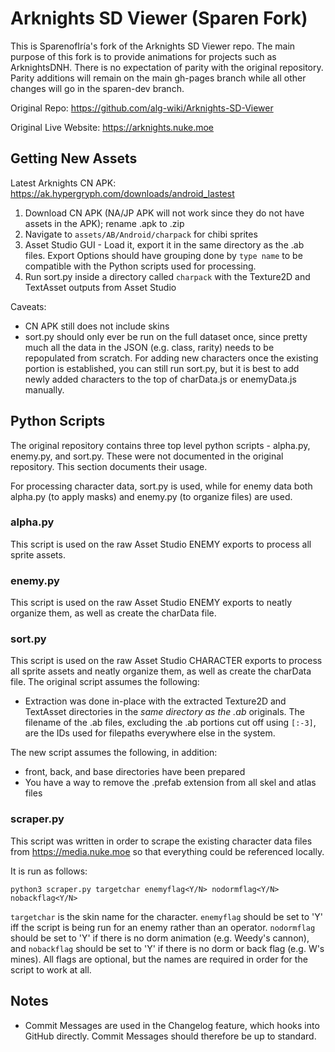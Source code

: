 # Arknights SD Viewer (Sparen Fork)

This is SparenofIría's fork of the Arknights SD Viewer repo. The main purpose of this fork is to provide animations for projects such as ArknightsDNH. There is no expectation of parity with the original repository. Parity additions will remain on the main gh-pages branch while all other changes will go in the sparen-dev branch.

Original Repo: https://github.com/alg-wiki/Arknights-SD-Viewer

Original Live Website: https://arknights.nuke.moe

## Getting New Assets
Latest Arknights CN APK: https://ak.hypergryph.com/downloads/android_lastest

1. Download CN APK (NA/JP APK will not work since they do not have assets in the APK); rename .apk to .zip
2. Navigate to `assets/AB/Android/charpack` for chibi sprites
3. Asset Studio GUI - Load it, export it in the same directory as the .ab files. Export Options should have grouping done by `type name` to be compatible with the Python scripts used for processing.
4. Run sort.py inside a directory called `charpack` with the Texture2D and TextAsset outputs from Asset Studio

Caveats:

- CN APK still does not include skins
- sort.py should only ever be run on the full dataset once, since pretty much all the data in the JSON (e.g. class, rarity) needs to be repopulated from scratch. For adding new characters once the existing portion is established, you can still run sort.py, but it is best to add newly added characters to the top of charData.js or enemyData.js manually.

## Python Scripts
The original repository contains three top level python scripts - alpha.py, enemy.py, and sort.py. These were not documented in the original repository. This section documents their usage.

For processing character data, sort.py is used, while for enemy data both alpha.py (to apply masks) and enemy.py (to organize files) are used. 

### alpha.py
This script is used on the raw Asset Studio ENEMY exports to process all sprite assets.

### enemy.py
This script is used on the raw Asset Studio ENEMY exports to neatly organize them, as well as create the charData file.

### sort.py
This script is used on the raw Asset Studio CHARACTER exports to process all sprite assets and neatly organize them, as well as create the charData file. The original script assumes the following:

- Extraction was done in-place with the extracted Texture2D and TextAsset directories in the *same directory as the .ab* originals. The filename of the .ab files, excluding the .ab portions cut off using `[:-3]`, are the IDs used for filepaths everywhere else in the system. 

The new script assumes the following, in addition:

- front, back, and base directories have been prepared
- You have a way to remove the .prefab extension from all skel and atlas files

### scraper.py
This script was written in order to scrape the existing character data files from https://media.nuke.moe so that everything could be referenced locally. 

It is run as follows:

`python3 scraper.py targetchar enemyflag<Y/N> nodormflag<Y/N> nobackflag<Y/N> `

`targetchar` is the skin name for the character. `enemyflag` should be set to 'Y' iff the script is being run for an enemy rather than an operator. `nodormflag` should be set to 'Y' if there is no dorm animation (e.g. Weedy's cannon), and `nobackflag` should be set to 'Y' if there is no dorm or back flag (e.g. W's mines). All flags are optional, but the names are required in order for the script to work at all.

## Notes
- Commit Messages are used in the Changelog feature, which hooks into GitHub directly. Commit Messages should therefore be up to standard.
